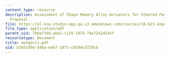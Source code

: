 ```yaml
---
content_type: resource
description: Assessment of Shape Memory Alloy Actuators for Steered Parachutes Final
  Proposal
file: https://ol-ocw-studio-app-qa.s3.amazonaws.com/courses/16-621-experimental-projects-i-spring-2003/b3651d9d580aede71873c9294cd720cb_wongbri1.pdf
file_type: application/pdf
parent_uid: 7b0af3dd-abe1-c129-1975-74e7242d545f
resourcetype: Document
title: wongbri1.pdf
uid: b3651d9d-580a-ede7-1873-c9294cd720cb
---
```

